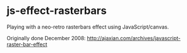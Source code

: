 js-effect-rasterbars
====================

Playing with a neo-retro rasterbars effect using JavaScript/canvas.

Originally done December 2008:
http://ajaxian.com/archives/javascript-raster-bar-effect
